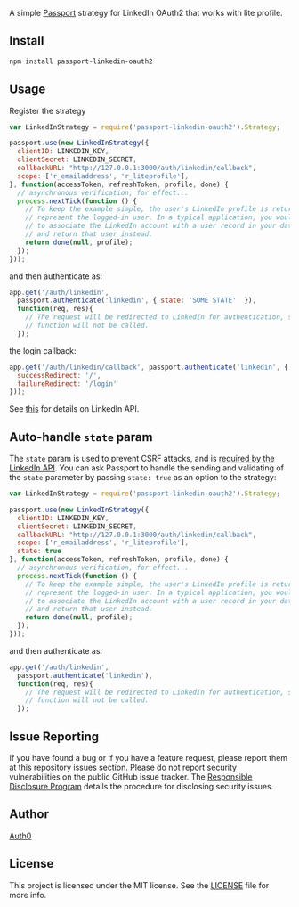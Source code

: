 A simple [Passport](http://passportjs.org/) strategy for LinkedIn OAuth2 that works with lite profile.

## Install

```sh
npm install passport-linkedin-oauth2
```

## Usage

Register the strategy

```javascript
var LinkedInStrategy = require('passport-linkedin-oauth2').Strategy;

passport.use(new LinkedInStrategy({
  clientID: LINKEDIN_KEY,
  clientSecret: LINKEDIN_SECRET,
  callbackURL: "http://127.0.0.1:3000/auth/linkedin/callback",
  scope: ['r_emailaddress', 'r_liteprofile'],
}, function(accessToken, refreshToken, profile, done) {
  // asynchronous verification, for effect...
  process.nextTick(function () {
    // To keep the example simple, the user's LinkedIn profile is returned to
    // represent the logged-in user. In a typical application, you would want
    // to associate the LinkedIn account with a user record in your database,
    // and return that user instead.
    return done(null, profile);
  });
}));
```

and then authenticate as:

```javascript
app.get('/auth/linkedin',
  passport.authenticate('linkedin', { state: 'SOME STATE'  }),
  function(req, res){
    // The request will be redirected to LinkedIn for authentication, so this
    // function will not be called.
  });
```

the login callback:

```javascript
app.get('/auth/linkedin/callback', passport.authenticate('linkedin', {
  successRedirect: '/',
  failureRedirect: '/login'
}));
```

See [this](https://docs.microsoft.com/en-us/linkedin/consumer/integrations/self-serve/sign-in-with-linkedin?context=linkedin/consumer/context?trk=eml_mktg_gco_dev_api_comms) for details on LinkedIn API.

## Auto-handle `state` param

The `state` param is used to prevent CSRF attacks, and is [required by the LinkedIn API](https://developer.linkedin.com/documents/authentication). You can ask Passport to handle the sending and validating of the `state` parameter by passing `state: true` as an option to the strategy:

```javascript
var LinkedInStrategy = require('passport-linkedin-oauth2').Strategy;

passport.use(new LinkedInStrategy({
  clientID: LINKEDIN_KEY,
  clientSecret: LINKEDIN_SECRET,
  callbackURL: "http://127.0.0.1:3000/auth/linkedin/callback",
  scope: ['r_emailaddress', 'r_liteprofile'],
  state: true
}, function(accessToken, refreshToken, profile, done) {
  // asynchronous verification, for effect...
  process.nextTick(function () {
    // To keep the example simple, the user's LinkedIn profile is returned to
    // represent the logged-in user. In a typical application, you would want
    // to associate the LinkedIn account with a user record in your database,
    // and return that user instead.
    return done(null, profile);
  });
}));
```

and then authenticate as:

~~~javascript
app.get('/auth/linkedin',
  passport.authenticate('linkedin'),
  function(req, res){
    // The request will be redirected to LinkedIn for authentication, so this
    // function will not be called.
  });
~~~

## Issue Reporting

If you have found a bug or if you have a feature request, please report them at this repository issues section. Please do not report security vulnerabilities on the public GitHub issue tracker. The [Responsible Disclosure Program](https://auth0.com/whitehat) details the procedure for disclosing security issues.

## Author

[Auth0](auth0.com)

## License

This project is licensed under the MIT license. See the [LICENSE](LICENSE) file for more info.
